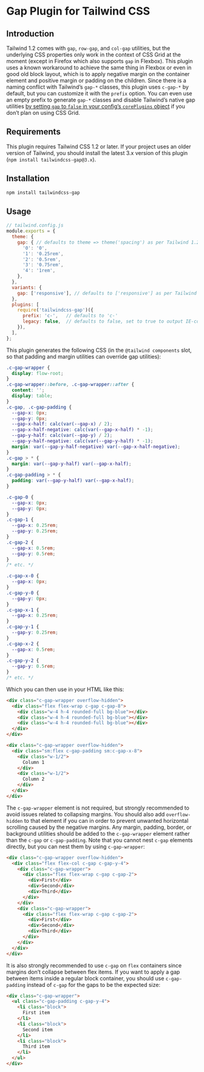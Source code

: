 # Gap Plugin for Tailwind CSS

## Introduction

Tailwind 1.2 comes with `gap`, `row-gap`, and `col-gap` utilities, but the underlying CSS properties only work in the context of CSS Grid at the moment (except in Firefox which also supports `gap` in Flexbox). This plugin uses a known workaround to achieve the same thing in Flexbox or even in good old block layout, which is to apply negative margin on the container element and positive margin or padding on the children. Since there is a naming conflict with Tailwind’s `gap-*` classes, this plugin uses `c-gap-*` by default, but you can customize it with the `prefix` option. You can even use an empty prefix to generate `gap-*` classes and disable Tailwind’s native gap utilities [by setting `gap` to `false` in your config’s `corePlugins` object](https://tailwindcss.com/docs/configuration/#core-plugins) if you don’t plan on using CSS Grid.

## Requirements

This plugin requires Tailwind CSS 1.2 or later. If your project uses an older version of Tailwind, you should install the latest 3.x version of this plugin (`npm install tailwindcss-gap@3.x`).

## Installation

```bash
npm install tailwindcss-gap
```

## Usage

```js
// tailwind.config.js
module.exports = {
  theme: {
    gap: { // defaults to theme => theme('spacing') as per Tailwind 1.2
      '0': '0',
      '1': '0.25rem',
      '2': '0.5rem',
      '3': '0.75rem',
      '4': '1rem',
    },
  },
  variants: {
    gap: ['responsive'], // defaults to ['responsive'] as per Tailwind 1.2
  },
  plugins: [
    require('tailwindcss-gap')({
      prefix: 'c-',   // defaults to 'c-'
      legacy: false,  // defaults to false, set to true to output IE-compatible CSS (no custom properties, but much larger CSS for the same functionality)
    }),
  ],
};
```

This plugin generates the following CSS (in the `@tailwind components` slot, so that padding and margin utilities can override gap utilities):

```css
.c-gap-wrapper {
  display: flow-root;
}
.c-gap-wrapper::before, .c-gap-wrapper::after {
  content: '';
  display: table;
}
.c-gap, .c-gap-padding {
  --gap-x: 0px;
  --gap-y: 0px;
  --gap-x-half: calc(var(--gap-x) / 2);
  --gap-x-half-negative: calc(var(--gap-x-half) * -1);
  --gap-y-half: calc(var(--gap-y) / 2);
  --gap-y-half-negative: calc(var(--gap-y-half) * -1);
  margin: var(--gap-y-half-negative) var(--gap-x-half-negative);
}
.c-gap > * {
  margin: var(--gap-y-half) var(--gap-x-half);
}
.c-gap-padding > * {
  padding: var(--gap-y-half) var(--gap-x-half);
}

.c-gap-0 {
  --gap-x: 0px;
  --gap-y: 0px;
}
.c-gap-1 {
  --gap-x: 0.25rem;
  --gap-y: 0.25rem;
}
.c-gap-2 {
  --gap-x: 0.5rem;
  --gap-y: 0.5rem;
}
/* etc. */

.c-gap-x-0 {
  --gap-x: 0px;
}
.c-gap-y-0 {
  --gap-y: 0px;
}
.c-gap-x-1 {
  --gap-x: 0.25rem;
}
.c-gap-y-1 {
  --gap-y: 0.25rem;
}
.c-gap-x-2 {
  --gap-x: 0.5rem;
}
.c-gap-y-2 {
  --gap-y: 0.5rem;
}
/* etc. */
```

Which you can then use in your HTML like this:

```html
<div class="c-gap-wrapper overflow-hidden">
  <div class="flex flex-wrap c-gap c-gap-8">
    <div class="w-4 h-4 rounded-full bg-blue"></div>
    <div class="w-4 h-4 rounded-full bg-blue"></div>
    <div class="w-4 h-4 rounded-full bg-blue"></div>
  </div>
</div>

<div class="c-gap-wrapper overflow-hidden">
  <div class="sm:flex c-gap-padding sm:c-gap-x-8">
    <div class="w-1/2">
      Column 1
    </div>
    <div class="w-1/2">
      Column 2
    </div>
  </div>
</div>
```

The `c-gap-wrapper` element is not required, but strongly recommended to avoid issues related to collapsing margins. You should also add `overflow-hidden` to that element if you can in order to prevent unwanted horizontal scrolling caused by the negative margins. Any margin, padding, border, or background utilities should be added to the `c-gap-wrapper` element rather than the `c-gap` or `c-gap-padding`. Note that you cannot nest `c-gap` elements directly, but you can nest them by using `c-gap-wrapper`:

```html
<div class="c-gap-wrapper overflow-hidden">
  <div class="flex flex-col c-gap c-gap-y-4">
    <div class="c-gap-wrapper">
      <div class="flex flex-wrap c-gap c-gap-2">
        <div>First</div>
        <div>Second</div>
        <div>Third</div>
      </div>
    </div>
    <div class="c-gap-wrapper">
      <div class="flex flex-wrap c-gap c-gap-2">
        <div>First</div>
        <div>Second</div>
        <div>Third</div>
      </div>
    </div>
  </div>
</div>
```

It is also strongly recommended to use `c-gap` on `flex` containers since margins don’t collapse between flex items. If you want to apply a gap between items inside a regular block container, you should use `c-gap-padding` instead of `c-gap` for the gaps to be the expected size:

```html
<div class="c-gap-wrapper">
  <ul class="c-gap-padding c-gap-y-4">
    <li class="block">
      First item
    </li>
    <li class="block">
      Second item
    </li>
    <li class="block">
      Third item
    </li>
  </ul>
</div>
```
